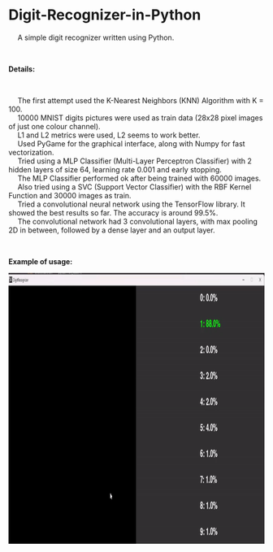 # Digit-Recognizer-in-Python
&emsp; A simple digit recognizer written using Python. <br/>

<br/>

**Details:** <br/>

<br/>

&emsp; The first attempt used the K-Nearest Neighbors (KNN) Algorithm with K = 100. <br/>
&emsp; 10000 MNIST digits pictures were used as train data (28x28 pixel images of just one colour channel). <br/>
&emsp; L1 and L2 metrics were used, L2 seems to work better. <br/>
&emsp; Used PyGame for the graphical interface, along with Numpy for fast vectorization. <br/>
&emsp; Tried using a MLP Classifier (Multi-Layer Perceptron Classifier) with 2 hidden layers of size 64, learning rate 0.001 and early stopping. <br/>
&emsp; The MLP Classifier performed ok after being trained with 60000 images. <br/>
&emsp; Also tried using a SVC (Support Vector Classifier) with the RBF Kernel Function and 30000 images as train. <br/>
&emsp; Tried a convolutional neural network using the TensorFlow library. It showed the best results so far. The accuracy is around 99.5%. <br/>
&emsp; The convolutional network had 3 convolutional layers, with max pooling 2D in between, followed by a dense layer and an output layer. <br/>

<br/>

**Example of usage:** <br/>

<p align = "center">
  <img width="800" height="533" src="https://github.com/Razvan48/Digit-Recognizer-in-Python/blob/main/demo/ezgif.com-video-to-gif-converter.gif">
</p>



